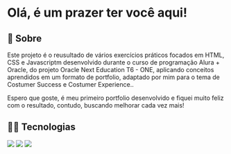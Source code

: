 <h1>Olá, é um prazer ter você aqui!</h1>

<h2>📝 Sobre</h2>
<p>Este projeto é o reusultado de vários exercícios práticos focados em HTML, CSS e Javascriptm desenvolvido durante o curso de programação Alura + Oracle, do projeto Oracle Next Education T6 - ONE, aplicando conceitos aprendidos em um formato de portfolio, adaptado por mim para o tema de Costumer Success e Costumer Experience..</p>

<p>Espero que goste, é meu primeiro portfolio desenvolvido e fiquei muito feliz com o resultado, contudo, buscando melhorar cada vez mais!</p>

## 👨‍💻 Tecnologias
<div>
  <img src="https://img.shields.io/badge/HTML-239120?style=for-the-badge&logo=html5&logoColor=white">
  <img src="https://img.shields.io/badge/CSS-239120?&style=for-the-badge&logo=css3&logoColor=white">
  <img src="https://img.shields.io/badge/JavaScript-F7DF1E?style=for-the-badge&logo=javascript&logoColor=black">
</div>
 




